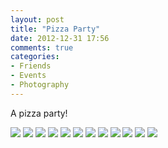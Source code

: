 ```yaml
---
layout: post
title: "Pizza Party"
date: 2012-12-31 17:56
comments: true
categories: 
- Friends
- Events
- Photography
---
```

A pizza party!
<div class="galleria">
<a href="http://img.gtww.net/2012/07_Noelle_Birthday/5904/pizzaparty-3_8ce1e06.jpg"><img data-title="" data-description="" src="http://img.gtww.net/2012/07_Noelle_Birthday/5904/Thumbs/pizzaparty-3_5e5b.jpg"/></a>
<a href="http://img.gtww.net/2012/07_Noelle_Birthday/5904/pizzaparty-1_6a7bdb7.jpg"><img data-title="" data-description="" src="http://img.gtww.net/2012/07_Noelle_Birthday/5904/Thumbs/pizzaparty-1_6029.jpg"/></a>
<a href="http://img.gtww.net/2012/07_Noelle_Birthday/5904/pizzaparty-2_e87332a.jpg"><img data-title="" data-description="" src="http://img.gtww.net/2012/07_Noelle_Birthday/5904/Thumbs/pizzaparty-2_2e69.jpg"/></a>
<a href="http://img.gtww.net/2012/07_Noelle_Birthday/5904/pizzaparty-4_75fe5e6.jpg"><img data-title="" data-description="" src="http://img.gtww.net/2012/07_Noelle_Birthday/5904/Thumbs/pizzaparty-4_3963.jpg"/></a>
<a href="http://img.gtww.net/2012/07_Noelle_Birthday/5904/pizzaparty-5_a379a09.jpg"><img data-title="" data-description="" src="http://img.gtww.net/2012/07_Noelle_Birthday/5904/Thumbs/pizzaparty-5_f512.jpg"/></a>
<a href="http://img.gtww.net/2012/07_Noelle_Birthday/5904/pizzaparty-6_ac381e5.jpg"><img data-title="" data-description="" src="http://img.gtww.net/2012/07_Noelle_Birthday/5904/Thumbs/pizzaparty-6_488c.jpg"/></a>
<a href="http://img.gtww.net/2012/07_Noelle_Birthday/5904/pizzaparty-7_2da1b91.jpg"><img data-title="" data-description="" src="http://img.gtww.net/2012/07_Noelle_Birthday/5904/Thumbs/pizzaparty-7_4683.jpg"/></a>
<a href="http://img.gtww.net/2012/07_Noelle_Birthday/5904/pizzaparty-8_bbf7e76.jpg"><img data-title="" data-description="" src="http://img.gtww.net/2012/07_Noelle_Birthday/5904/Thumbs/pizzaparty-8_a8ae.jpg"/></a>
<a href="http://img.gtww.net/2012/07_Noelle_Birthday/5904/pizzaparty-9_236cf30.jpg"><img data-title="" data-description="" src="http://img.gtww.net/2012/07_Noelle_Birthday/5904/Thumbs/pizzaparty-9_9c12.jpg"/></a>
<a href="http://img.gtww.net/2012/07_Noelle_Birthday/5904/pizzaparty-10_46fe08d.jpg"><img data-title="" data-description="" src="http://img.gtww.net/2012/07_Noelle_Birthday/5904/Thumbs/pizzaparty-10_9a28.jpg"/></a>
<a href="http://img.gtww.net/2012/07_Noelle_Birthday/5904/pizzaparty-11_3d79657.jpg"><img data-title="" data-description="" src="http://img.gtww.net/2012/07_Noelle_Birthday/5904/Thumbs/pizzaparty-11_23cd.jpg"/></a>
<a href="http://img.gtww.net/2012/07_Noelle_Birthday/5904/pizzaparty-12_d034d1f.jpg"><img data-title="" data-description="" src="http://img.gtww.net/2012/07_Noelle_Birthday/5904/Thumbs/pizzaparty-12_feae.jpg"/></a>
</div>
